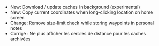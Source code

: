 - New: Download / update caches in background (experimental)
- New: Copy current coordinates when long-clicking location on home screen
- Change: Remove size-limit check while storing waypoints in personal notes
- Corrigé : Ne plus afficher les cercles de distance pour les caches archivées

